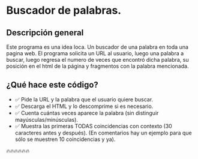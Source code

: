 # Buscador de palabras.


## Descripción general

Este programa es una idea loca. Un buscador de una palabra en toda una pagina web.
El programa solicita un URL al usuario, luego una palabra a buscar, luego regresa el numero de veces que encontró dicha palabra, su posición en el html de la página y fragmentos con la palabra mencionada.




## ¿Qué hace este código?


* ✅ Pide la URL y la palabra que el usuario quiere buscar.
* ✅ Descarga el HTML y lo descomprime si es necesario.
* ✅ Cuenta cuántas veces aparece la palabra (sin distinguir mayúsculas/minúsculas).
* ✅ Muestra las primeras TODAS coincidencias con contexto (30 caracteres antes y después).
    (En comentarios hay un ejemplo para que sólo se muestren 10 coincidencias y ya).


🔥🔥🔥🔥🔥🔥
